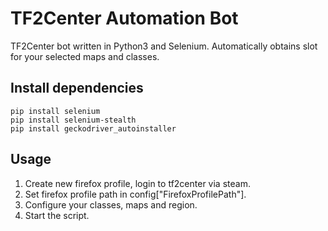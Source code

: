 # TF2Center Automation Bot

TF2Center bot written in Python3 and Selenium.
Automatically obtains slot for your selected maps and classes.

## Install dependencies

```
pip install selenium
pip install selenium-stealth
pip install geckodriver_autoinstaller
```
## Usage

1. Create new firefox profile, login to tf2center via steam.
2. Set firefox profile path in config["FirefoxProfilePath"].
3. Configure your classes, maps and region.
4. Start the script.